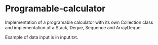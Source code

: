 # Programable-calculator
Implementation of a programable calculator with its own Collection class and implementation of a Stack, Deque, Sequence and ArrayDeque.

Example of data input is in input.txt.
